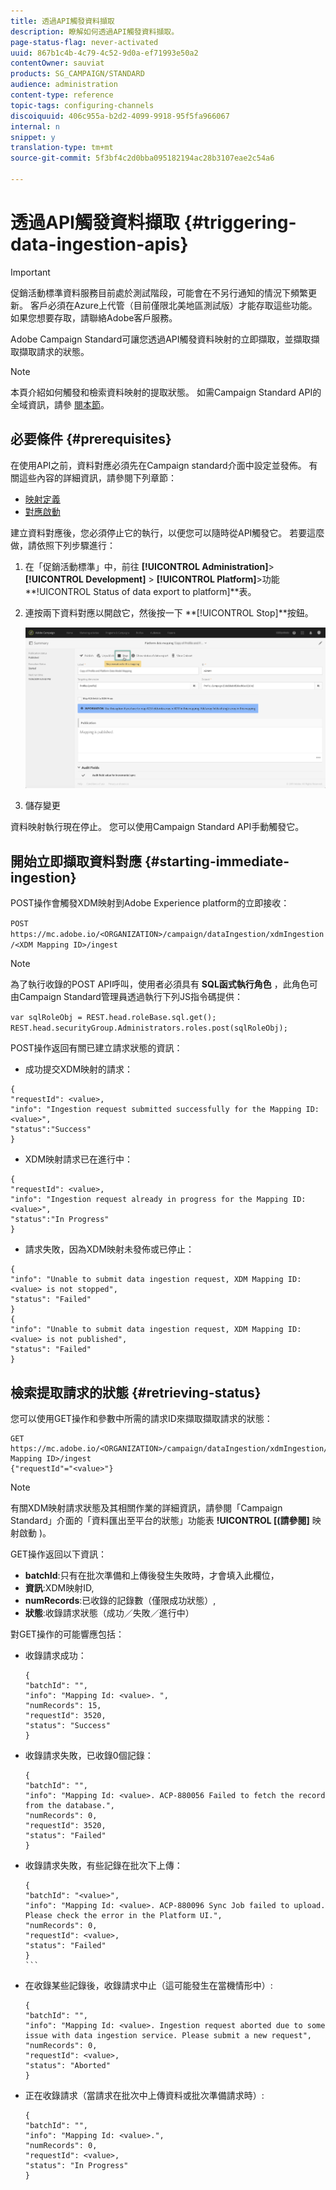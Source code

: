 ```yaml
---
title: 透過API觸發資料擷取
description: 瞭解如何透過API觸發資料擷取。
page-status-flag: never-activated
uuid: 867b1c4b-4c79-4c52-9d0a-ef71993e50a2
contentOwner: sauviat
products: SG_CAMPAIGN/STANDARD
audience: administration
content-type: reference
topic-tags: configuring-channels
discoiquuid: 406c955a-b2d2-4099-9918-95f5fa966067
internal: n
snippet: y
translation-type: tm+mt
source-git-commit: 5f3bf4c2d0bba095182194ac28b3107eae2c54a6

---
```



# 透過API觸發資料擷取 {#triggering-data-ingestion-apis}

>[!IMPORTANT]
>
>促銷活動標準資料服務目前處於測試階段，可能會在不另行通知的情況下頻繁更新。 客戶必須在Azure上代管（目前僅限北美地區測試版）才能存取這些功能。 如果您想要存取，請聯絡Adobe客戶服務。

Adobe Campaign Standard可讓您透過API觸發資料映射的立即擷取，並擷取擷取擷取請求的狀態。

>[!NOTE]
>
>本頁介紹如何觸發和檢索資料映射的提取狀態。 如需Campaign Standard API的全域資訊，請參 [閱本節](../../api/using/about-campaign-standard-apis.md)。

## 必要條件 {#prerequisites}

在使用API之前，資料對應必須先在Campaign standard介面中設定並發佈。 有關這些內容的詳細資訊，請參閱下列章節：

* [映射定義](../../administration/using/aep-mapping-definition.md)
* [對應啟動](../../administration/using/aep-mapping-activation.md)

建立資料對應後，您必須停止它的執行，以便您可以隨時從API觸發它。 若要這麼做，請依照下列步驟進行：

1. 在「促銷活動標準」中，前往 **[!UICONTROL Administration]**>**[!UICONTROL Development]** > **[!UICONTROL Platform]**>功能**!UICONTROL Status of data export to platform]**表。

1. 連按兩下資料對應以開啟它，然後按一下 **[!UICONTROL Stop]**按鈕。

   ![](assets/aep_datamapping_stop.png)

1. 儲存變更

資料映射執行現在停止。 您可以使用Campaign Standard API手動觸發它。

## 開始立即擷取資料對應 {#starting-immediate-ingestion}

POST操作會觸發XDM映射到Adobe Experience platform的立即接收：

`POST https://mc.adobe.io/<ORGANIZATION>/campaign/dataIngestion/xdmIngestion/<XDM Mapping ID>/ingest`

>[!NOTE]
>
>為了執行收錄的POST API呼叫，使用者必須具有 **SQL函式執行角色** ，此角色可由Campaign Standard管理員透過執行下列JS指令碼提供：
>
>`var sqlRoleObj = REST.head.roleBase.sql.get();
REST.head.securityGroup.Administrators.roles.post(sqlRoleObj);`

POST操作返回有關已建立請求狀態的資訊：

* 成功提交XDM映射的請求：

```
{
"requestId": <value>,
"info": "Ingestion request submitted successfully for the Mapping ID: <value>",
"status":"Success"
}
```

* XDM映射請求已在進行中：

```
{
"requestId": <value>,
"info": "Ingestion request already in progress for the Mapping ID: <value>",
"status":"In Progress"
}
```

* 請求失敗，因為XDM映射未發佈或已停止：

```
{
"info": "Unable to submit data ingestion request, XDM Mapping ID: <value> is not stopped",
"status": "Failed"
}
{
"info": "Unable to submit data ingestion request, XDM Mapping ID: <value> is not published",
"status": "Failed"
}
```

## 檢索提取請求的狀態 {#retrieving-status}

您可以使用GET操作和參數中所需的請求ID來擷取擷取請求的狀態：

```
GET https://mc.adobe.io/<ORGANIZATION>/campaign/dataIngestion/xdmIngestion/<XDM Mapping ID>/ingest
{"requestId"="<value>"}
```

>[!NOTE]
有關XDM映射請求狀態及其相關作業的詳細資訊，請參閱「Campaign Standard」介面的「資料匯出至平台的狀態」功能表 **!UICONTROL [(請參閱]** 映射啟動 [](../../administration/using/aep-mapping-activation.md))。

GET操作返回以下資訊：

* **batchId**:只有在批次準備和上傳後發生失敗時，才會填入此欄位，
* **資訊**:XDM映射ID,
* **numRecords**:已收錄的記錄數（僅限成功狀態）,
* **狀態**:收錄請求狀態（成功／失敗／進行中）

對GET操作的可能響應包括：

* 收錄請求成功：

   ```
   {
   "batchId": "",
   "info": "Mapping Id: <value>. ",
   "numRecords": 15,
   "requestId": 3520,
   "status": "Success"
   }
   ````

* 收錄請求失敗，已收錄0個記錄：

   ```
   {
   "batchId": "",
   "info": "Mapping Id: <value>. ACP-880056 Failed to fetch the record from the database.",
   "numRecords": 0,
   "requestId": 3520,
   "status": "Failed"
   }
   ```

* 收錄請求失敗，有些記錄在批次下上傳：

   ````
   {
   "batchId": "<value>",
   "info": "Mapping Id: <value>. ACP-880096 Sync Job failed to upload. Please check the error in the Platform UI.",
   "numRecords": 0,
   "requestId": <value>,
   "status": "Failed"
   }
   ```
   
* 在收錄某些記錄後，收錄請求中止（這可能發生在當機情形中）:

   ```
   {
   "batchId": "",
   "info": "Mapping Id: <value>. Ingestion request aborted due to some issue with data ingestion service. Please submit a new request",
   "numRecords": 0,
   "requestId": <value>,
   "status": "Aborted"
   }
   ```

* 正在收錄請求（當請求在批次中上傳資料或批次準備請求時）:

   ```
   {
   "batchId": "",
   "info": "Mapping Id: <value>.",
   "numRecords": 0,
   "requestId": <value>,
   "status": "In Progress"
   }
   ```

